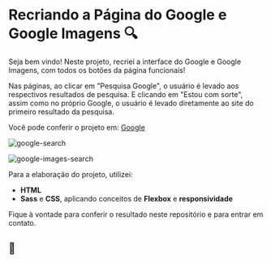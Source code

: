 # Recriando a Página do Google e Google Imagens :mag:

Seja bem vindo! Neste projeto, recriei a interface do Google e Google Imagens, com todos os botões da página funcionais!

Nas páginas, ao clicar em "Pesquisa Google", o usuário é levado aos respectivos resultados de pesquisa. E clicando em "Estou com sorte", assim como no próprio Google, o usuário é levado diretamente ao site do primeiro resultado da pesquisa.

Você pode conferir o projeto em: [Google](https://gabrielcarvalhoc.github.io/projeto-google/)

![google-search](https://user-images.githubusercontent.com/82124316/121415599-4ce28100-c93e-11eb-9c1e-6875ff567f6b.jpeg)

![google-images-search](https://user-images.githubusercontent.com/82124316/121415615-51a73500-c93e-11eb-906d-387f97d4a338.jpeg)

Para a elaboração do projeto, utilizei:

- **HTML**
- **Sass** e **CSS**, aplicando conceitos de **Flexbox** e **responsividade**

Fique à vontade para conferir o resultado neste repositório e para entrar em contato.

## 🚀 

